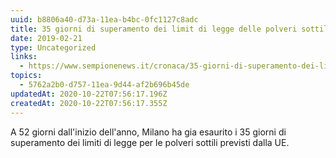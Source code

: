 ```yaml
---
uuid: b8806a40-d73a-11ea-b4bc-0fc1127c8adc
title: 35 giorni di superamento dei limit di legge delle polveri sottili
date: 2019-02-21
type: Uncategorized
links:
  - https://www.sempionenews.it/cronaca/35-giorni-di-superamento-dei-limiti-di-legge-a-milano/
topics:
  - 5762a2b0-d757-11ea-9d44-af2b696b45de
updatedAt: 2020-10-22T07:56:17.196Z
createdAt: 2020-10-22T07:56:17.355Z
---
```


A 52 giorni dall'inizio dell'anno, Milano ha gia esaurito i 35 giorni di superamento dei limiti di legge per le polveri sottili previsti dalla UE.
